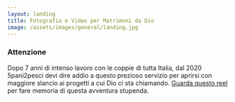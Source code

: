 ```yaml
---
layout: landing
title: Fotografia e Video per Matrimoni da Dio
image: /assets/images/general/landing.jpg
---
```


### Attenzione
 
Dopo 7 anni di intenso lavoro con le coppie di tutta Italia, dal 2020 5pani2pesci devi dire addio a questo prezioso       servizio per aprirsi con maggiore slancio ai progetti a cui Dio ci sta chiamando. [Guarda questo reel](https://vimeo.com/198200510)   per fare memoria di questa avventura stupenda.
